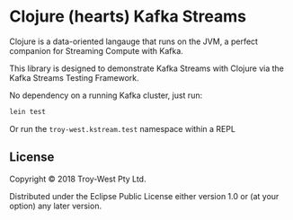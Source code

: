 # Clojure (hearts) Kafka Streams

Clojure is a data-oriented langauge that runs on the JVM, a perfect companion for Streaming Compute with Kafka.

This library is designed to demonstrate Kafka Streams with Clojure via the Kafka Streams Testing Framework.

No dependency on a running Kafka cluster, just run:

```bash
lein test
```

Or run the `troy-west.kstream.test` namespace within a REPL

## License

Copyright © 2018 Troy-West Pty Ltd.

Distributed under the Eclipse Public License either version 1.0 or (at
your option) any later version.
